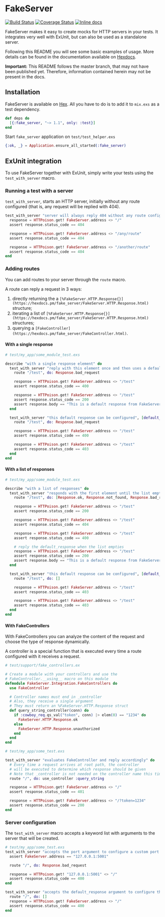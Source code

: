# FakeServer
[![Build Status](https://travis-ci.org/bernardolins/fake_server.svg?branch=master)](https://travis-ci.org/bernardolins/fake_server)
[![Coverage Status](https://coveralls.io/repos/github/bernardolins/fake_server/badge.svg?branch=master)](https://coveralls.io/github/bernardolins/fake_server?branch=master)
[![Inline docs](http://inch-ci.org/github/bernardolins/fake_server.svg?branch=master&style=shields)](http://inch-ci.org/github/bernardolins/fake_server)

FakeServer makes it easy to create mocks for HTTP servers in your tests. It integrates very well with ExUnit, but can also be used as a standalone server.

Following this README you will see some basic examples of usage. More details can be found in the documentation available on [Hexdocs](https://hexdocs.pm/fake_server/api-reference.html).

**Important:** This README follows the master branch, that may not have been published yet. Therefore, information contained herein may not be present in the docs.

## Installation

FakeServer is available on [Hex](https://hex.pm/packages/fake_server). All you have to do is to add it to `mix.exs` as a test dependency.

```elixir
def deps do
  [{:fake_server, "~> 1.1", only: :test}]
end
```

Start `fake_server` application on `test/test_helper.exs`

```elixir
{:ok, _} = Application.ensure_all_started(:fake_server)
```

## ExUnit integration

To use FakeServer together with ExUnit, simply write your tests using the `test_with_server` macro.

### Running a test with a server
`test_with_server`, starts an HTTP server, initially without any route configured (that is, any request will be replied with 404).

```elixir
test_with_server "server will always reply 404 without any route configured", do
  response = HTTPoison.get! FakeServer.address <> "/"
  assert response.status_code == 404

  response = HTTPoison.get! FakeServer.address <> "/any/route"
  assert response.status_code == 404

  response = HTTPoison.get! FakeServer.address <> "/another/route"
  assert response.status_code == 404
end
```

### Adding routes

You can add routes to your server through the `route` macro.

A route can reply a request in 3 ways:
  1. directly returning the a `[%FakeServer.HTTP.Response{}](https://hexdocs.pm/fake_server/FakeServer.HTTP.Response.html)` structure;
  2. iterating a list of `[%FakeServer.HTTP.Response{}](https://hexdocs.pm/fake_server/FakeServer.HTTP.Response.html)` structures;
  3. querying a `[FakeController](https://hexdocs.pm/fake_server/FakeController.html)`.

#### With a single response

```elixir
# test/my_app/some_module_test.exs

describe "with a single response element" do
  test_with_server "reply with this element once and then uses a default response" do
    route "/test", do: Response.bad_request

    response = HTTPoison.get! FakeServer.address <> "/test"
    assert response.status_code == 400

    response = HTTPoison.get! FakeServer.address <> "/test"
    assert response.status_code == 200
    assert response.body == "This is a default response from FakeServer"
  end

  test_with_server "this default response can be configured", [default_response: Response.forbidden] do
    route "/test", do: Response.bad_request

    response = HTTPoison.get! FakeServer.address <> "/test"
    assert response.status_code == 400

    response = HTTPoison.get! FakeServer.address <> "/test"
    assert response.status_code == 403
  end
end
```

#### With a list of responses

```elixir
# test/my_app/some_module_test.exs

describe "with a list of responses" do
  test_with_server "responds with the first element until the list empties, and then uses a default response" do
    route "/test", do: [Response.ok, Response.not_found, Response.bad_request]

    response = HTTPoison.get! FakeServer.address <> "/test"
    assert response.status_code == 200

    response = HTTPoison.get! FakeServer.address <> "/test"
    assert response.status_code == 404

    response = HTTPoison.get! FakeServer.address <> "/test"
    assert response.status_code == 400

    # reply the default_response when the list empties
    response = HTTPoison.get! FakeServer.address <> "/test"
    assert response.status_code == 200
    assert response.body == "This is a default response from FakeServer"
  end

  test_with_server "this default response can be configured", [default_response: Response.forbidden] do
    route "/test", do: []

    response = HTTPoison.get! FakeServer.address <> "/test"
    assert response.status_code == 403

    response = HTTPoison.get! FakeServer.address <> "/test"
    assert response.status_code == 403
  end
end
```

#### With FakeControllers
With FakeControllers you can analyze the content of the request and choose the type of response dynamically.

A controller is a special function that is executed every time a route configured with it receives a request.

```elixir
# test/support/fake_controllers.ex

# Create a module with your controllers and use the
# FakeController.__using__ macro on this module
defmodule FakeServer.Integration.FakeControllers do
  use FakeController

  # Controller names must end in _controller
  # Also, they receive a single argument
  # They must return an %FakeServer.HTTP.Response struct
  def query_string_controller(conn) do
    if :cowboy_req.qs_val("token", conn) |> elem(0) == "1234" do
      FakeServer.HTTP.Response.ok
    else
      FakeServer.HTTP.Response.unauthorized
    end
  end
end

# test/my_app/some_test.exs

test_with_server "evaluates FakeController and reply accordingly" do
  # Every time a request arrives at root path, the controller
  # will be executed to determine which response should be given
  # Note that _controller is not needed on the controller name this time!
  route "/", do: use_controller :query_string

  response = HTTPoison.get! FakeServer.address <> "/"
  assert response.status_code == 401

  response = HTTPoison.get! FakeServer.address <> "/?token=1234"
  assert response.status_code == 200
end
```

### Server configuration

The `test_with_server` macro accepts a keyword list with arguments to the server that will be created.

```elixir
# test/my_app/some_test.exs
test_with_server "accepts the port argument to configure a custom port for the server", [port: 5001] do
  assert FakeServer.address == "127.0.0.1:5001"

  route "/", do: Response.bad_request

  response = HTTPoison.get! "127.0.0.1:5001" <> "/"
  assert response.status_code == 400
end

test_with_server "accepts the default_response argument to configure the server default response", [default_response: Response.bad_request] do
  route "/", do: []
  response = HTTPoison.get! FakeServer.address <> "/"
  assert response.status_code == 400
end
```
